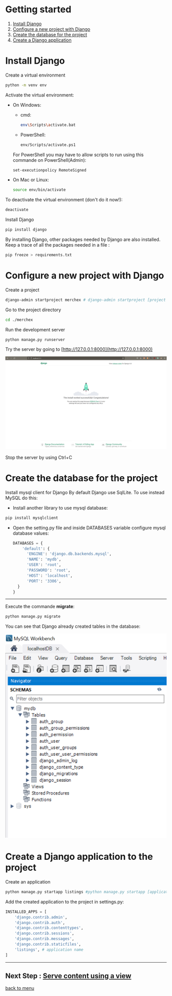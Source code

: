 # Getting started

1. [Install Django](#install-django)
2. [Configure a new project with Django](#configure-a-new-project-with-django)
3. [Create the database for the project](#create-the-database-for-the-project)
4. [Create a Django application](#create-a-django-application-to-the-project)

# Install Django

Create a virtual environment
```sh
python -m venv env
```

Activate the virtual environment:
- On Windows:
    - cmd:
      ```sh
      env\Scripts\activate.bat
      ```
    - PowerShell:
      ```sh
      env/Scripts/activate.ps1
      ```
    For PowerShell you may have to allow scripts to run using this commande on PowerShell(Admin): 
    ```sh 
    set-executionpolicy RemoteSigned
    ``` 

- On Mac or Linux:
  ```sh
  source env/bin/activate
    ```

To deactivate the virtual environment (don't do it now!):
```sh
deactivate
```

Install Django
```sh
pip install django
```
By installing Django, other packages needed by Django are also installed.
Keep a trace of all the packages needed in a file :
```sh
pip freeze > requirements.txt
```


# Configure a new project with Django 
Create a project
```sh
django-admin startproject merchex # django-admin startproject [project name]
```
Go to the project directory
```sh
cd ./merchex
```

Run the development server
```sh
python manage.py runserver
```

Try the server by going to [http://127.0.0.1:8000](http://127.0.0.1:8000)

![successfully installed Django project](./images/install_successfull.PNG)

Stop the server by using Ctrl+C

# Create the database for the project

Install mysql client for Django
By default Django use SqlLite. To use instead MySQL do this:
  - Install another library to use mysql database:
  ```sh
  pip install mysqlclient
  ```
- Open the setting.py file and inside DATABASES variable configure mysql database values:
  ```python
  DATABASES = {
      'default': {
        'ENGINE': 'django.db.backends.mysql',
        'NAME': 'mydb',
        'USER': 'root',
        'PASSWORD': 'root',
        'HOST': 'localhost',
        'PORT': '3306',
    }
  }
  ```
---
Execute the commande **migrate**:
```sh
python manage.py migrate
```

You can see that Django already created tables in the database:

![dabatase tables created by Django](./images/djangoMysqlDB.PNG)


# Create a Django application to the project

Create an application
```sh
python manage.py startapp listings #python manage.py startapp [application name]
```

Add the created application to the project in settings.py:
```python
INSTALLED_APPS = [
    'django.contrib.admin',
    'django.contrib.auth',
    'django.contrib.contenttypes',
    'django.contrib.sessions',
    'django.contrib.messages',
    'django.contrib.staticfiles',
    'listings', # application name
]
```

---
## Next Step : [Serve content using a view](./create_view.md#serve-content-using-a-view)

[back to menu](../README.md#django-tutorial)